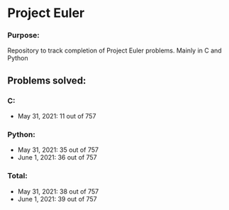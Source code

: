 # Project Euler

### Purpose:
Repository to track completion of Project Euler problems. Mainly in C and Python

## Problems solved:

### C:
<ul>
<li>May 31, 2021: 11 out of 757
</ul>

### Python: 
<ul>
<li>May 31, 2021: 35 out of 757
<li>June 1, 2021: 36 out of 757
</ul>

### Total: 
<ul>
<li>May 31, 2021: 38 out of 757
<li>June 1, 2021: 39 out of 757
</ul>
